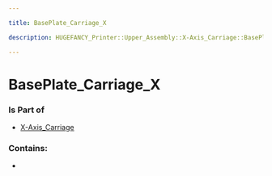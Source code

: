 ```yaml
---

title: BasePlate_Carriage_X

description: HUGEFANCY_Printer::Upper_Assembly::X-Axis_Carriage::BasePlate_Carriage_X

---
```

# BasePlate_Carriage_X
<script>
    var geoarray = '{"BasePlate_Carriage_X": {}}';
</script>
<script>
    var basepath = '/assets/HUGEFANCY_Printer/Upper_Assembly/X-Axis_Carriage/';
</script>
<link rel="stylesheet" href="/css/container.css">

<div id="container"></div>

<!-- these are the required scripts for the three.js scene -->
<script src="/lib/three.min.js"></script>
<script src="/lib/OrbitControls.js"></script>
<script src="/lib/RectAreaLightUniformsLib.js"></script>
<!-- this is your app's lib file -->
<script src="/lib/triceratops_app.js"></script>
### Is Part of
- [X-Axis_Carriage](../X-Axis_Carriage)  

### Contains:
- [](./BasePlate_Carriage_X/)

